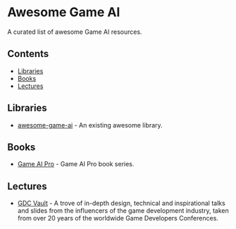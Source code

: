 # Awesome Game AI
A curated list of awesome Game AI resources.

## Contents

- [Libraries](#libraries)
- [Books](#books)
- [Lectures](#lectures)

## Libraries

- [awesome-game-ai](https://github.com/datamllab/awesome-game-ai) - An existing awesome library.


## Books

- [Game AI Pro](http://www.gameaipro.com/) - Game AI Pro book series.


## Lectures
- [GDC Vault](https://www.gdcvault.com/) - A trove of in-depth design, technical and inspirational talks and slides from the influencers of the game development industry, taken from over 20 years of the worldwide Game Developers Conferences.
